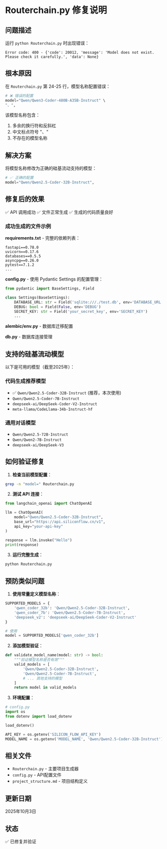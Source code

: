 # Routerchain.py 修复说明

## 问题描述
运行 `python Routerchain.py` 时出现错误：
```
Error code: 400 - {'code': 20012, 'message': 'Model does not exist. Please check it carefully.', 'data': None}
```

## 根本原因
在 `Routerchain.py` 第 24-25 行，模型名称配置错误：
```python
# ❌ 错误的配置
model="Qwen/Qwen3-Coder-480B-A35B-Instruct" \
"、",
```

该模型名称包含：
1. 多余的换行符和反斜杠
2. 中文标点符号 "、"
3. 不存在的模型名称

## 解决方案
将模型名称修改为正确的硅基流动支持的模型：
```python
# ✅ 正确的配置
model="Qwen/Qwen2.5-Coder-32B-Instruct",
```

## 修复后的效果
✅ API 调用成功
✅ 文件正常生成
✅ 生成的代码质量良好

### 成功生成的文件示例

**requirements.txt** - 完整的依赖列表：
```
fastapi==0.78.0
uvicorn==0.17.6
databases==0.5.5
asyncpg==0.26.0
pytest==7.1.2
...
```

**config.py** - 使用 Pydantic Settings 的配置管理：
```python
from pydantic import BaseSettings, Field

class Settings(BaseSettings):
    DATABASE_URL: str = Field('sqlite:///./test.db', env='DATABASE_URL')
    DEBUG: bool = Field(False, env='DEBUG')
    SECRET_KEY: str = Field('your_secret_key', env='SECRET_KEY')
    ...
```

**alembic/env.py** - 数据库迁移配置

**db.py** - 数据库连接管理

## 支持的硅基流动模型

以下是可用的模型（截至2025年）：

### 代码生成推荐模型
- ✅ `Qwen/Qwen2.5-Coder-32B-Instruct` (推荐，本次使用)
- `Qwen/Qwen2.5-Coder-7B-Instruct`
- `deepseek-ai/DeepSeek-Coder-V2-Instruct`
- `meta-llama/CodeLlama-34b-Instruct-hf`

### 通用对话模型
- `Qwen/Qwen2.5-72B-Instruct`
- `Qwen/Qwen2-7B-Instruct`
- `deepseek-ai/DeepSeek-V3`

## 如何验证修复

1. **检查当前模型配置**：
```bash
grep -n "model=" Routerchain.py
```

2. **测试 API 连接**：
```python
from langchain_openai import ChatOpenAI

llm = ChatOpenAI(
    model="Qwen/Qwen2.5-Coder-32B-Instruct",
    base_url="https://api.siliconflow.cn/v1",
    api_key="your-api-key"
)

response = llm.invoke("Hello")
print(response)
```

3. **运行完整生成**：
```bash
python Routerchain.py
```

## 预防类似问题

1. **使用常量定义模型名称**：
```python
SUPPORTED_MODELS = {
    'qwen_coder_32b': 'Qwen/Qwen2.5-Coder-32B-Instruct',
    'qwen_coder_7b': 'Qwen/Qwen2.5-Coder-7B-Instruct',
    'deepseek_v2': 'deepseek-ai/DeepSeek-Coder-V2-Instruct'
}

# 使用
model = SUPPORTED_MODELS['qwen_coder_32b']
```

2. **添加模型验证**：
```python
def validate_model_name(model: str) -> bool:
    """验证模型名称是否有效"""
    valid_models = [
        'Qwen/Qwen2.5-Coder-32B-Instruct',
        'Qwen/Qwen2.5-Coder-7B-Instruct',
        # ... 其他支持的模型
    ]
    return model in valid_models
```

3. **环境配置**：
```python
# config.py
import os
from dotenv import load_dotenv

load_dotenv()

API_KEY = os.getenv('SILICON_FLOW_API_KEY')
MODEL_NAME = os.getenv('MODEL_NAME', 'Qwen/Qwen2.5-Coder-32B-Instruct')
```

## 相关文件
- `Routerchain.py` - 主要项目生成器
- `config.py` - API配置文件
- `project_structure.md` - 项目结构定义

## 更新日期
2025年10月3日

## 状态
✅ 已修复并验证